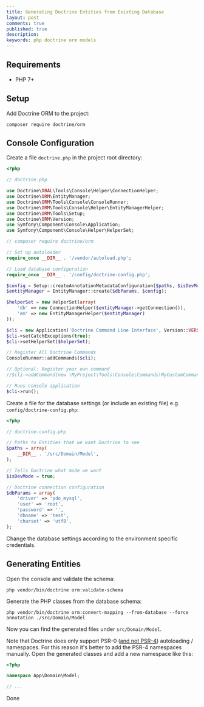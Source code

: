 ```yaml
---
title: Generating Doctrine Entities from Existing Database
layout: post
comments: true
published: true
description: 
keywords: php doctrine orm models
---
```


## Requirements

* PHP 7+

## Setup

Add Doctrine ORM to the project:

```
composer require doctrine/orm
```

## Console Configuration

Create a file `doctrine.php` in the project root directory:

```php
<?php

// doctrine.php

use Doctrine\DBAL\Tools\Console\Helper\ConnectionHelper;
use Doctrine\ORM\EntityManager;
use Doctrine\ORM\Tools\Console\ConsoleRunner;
use Doctrine\ORM\Tools\Console\Helper\EntityManagerHelper;
use Doctrine\ORM\Tools\Setup;
use Doctrine\ORM\Version;
use Symfony\Component\Console\Application;
use Symfony\Component\Console\Helper\HelperSet;

// composer require doctrine/orm

// Set up autoloader
require_once __DIR__ . '/vendor/autoload.php';

// Load database configuration
require_once __DIR__ . '/config/doctrine-config.php';

$config = Setup::createAnnotationMetadataConfiguration($paths, $isDevMode);
$entityManager = EntityManager::create($dbParams, $config);

$helperSet = new HelperSet(array(
    'db' => new ConnectionHelper($entityManager->getConnection()),
    'em' => new EntityManagerHelper($entityManager)
));

$cli = new Application('Doctrine Command Line Interface', Version::VERSION);
$cli->setCatchExceptions(true);
$cli->setHelperSet($helperSet);

// Register All Doctrine Commands
ConsoleRunner::addCommands($cli);

// Optional: Register your own command
//$cli->addCommand(new \MyProject\Tools\Console\Commands\MyCustomCommand);

// Runs console application
$cli->run();
```

Create a file for the database settings (or include an existing file) e.g. `config/doctrine-config.php`:

```php
<?php

// doctrine-config.php

// Paths to Entities that we want Doctrine to see
$paths = array(
    __DIR__ . '/src/Domain/Model',
);

// Tells Doctrine what mode we want
$isDevMode = true;

// Doctrine connection configuration
$dbParams = array(
    'driver' => 'pdo_mysql',
    'user' => 'root',
    'password' => '',
    'dbname' => 'test',
    'charset' => 'utf8',
);
```

Change the database settings according to the environment specific credentials.

## Generating Entities

Open the console and validate the schema:

```shell
php vendor/bin/doctrine orm:validate-schema
```

Generate the PHP classes from the database schema:

```shell
php vendor/bin/doctrine orm:convert-mapping --from-database --force annotation ./src/Domain/Model
```

Now you can find the generated files under `src/Domain/Model`.

Note that Doctrine does only support PSR-0 ([and not PSR-4](https://github.com/doctrine/orm/issues/6716)) autoloading / namespaces. For this reason it's better to add the PSR-4 namespaces manually. Open the generated classes and add a new namespace like this:

```php
<?php

namespace App\Domain\Model;

// ...
```

Done
